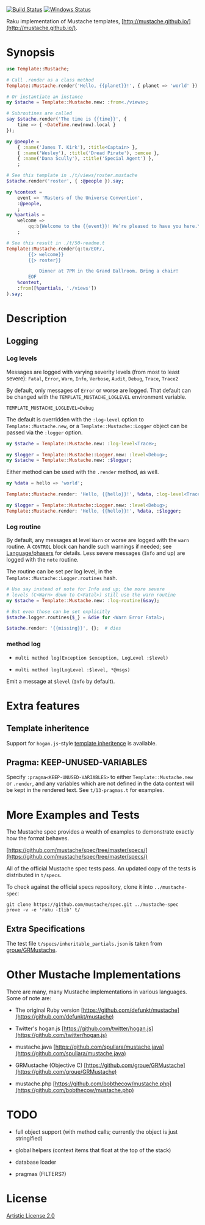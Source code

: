 [![Build Status](https://travis-ci.org/softmoth/raku-Template-Mustache.svg?branch=master)](https://travis-ci.org/softmoth/raku-Template-Mustache) [![Windows Status](https://ci.appveyor.com/api/projects/status/github/softmoth/raku-Template-Mustache?branch=master&passingText=Windows%20-%20OK&failingText=Windows%20-%20FAIL&pendingText=Windows%20-%20pending&svg=true)](https://ci.appveyor.com/project/softmoth/raku-Template-Mustache/branch/master)

Raku implementation of Mustache templates, [http://mustache.github.io/](http://mustache.github.io/).

Synopsis
========

```raku
use Template::Mustache;

# Call .render as a class method
Template::Mustache.render('Hello, {{planet}}!', { planet => 'world' }).say;

# Or instantiate an instance
my $stache = Template::Mustache.new: :from<./views>;

# Subroutines are called
say $stache.render('The time is {{time}}', {
    time => { ~DateTime.new(now).local }
});

my @people =
    { :name('James T. Kirk'), :title<Captain> },
    { :name('Wesley'), :title('Dread Pirate'), :emcee },
    { :name('Dana Scully'), :title('Special Agent') },
    ;

# See this template in ./t/views/roster.mustache
$stache.render('roster', { :@people }).say;

my %context =
    event => 'Masters of the Universe Convention',
    :@people,
    ;
my %partials =
    welcome =>
        qq:b{Welcome to the {{event}}! We’re pleased to have you here.\n\n},
    ;

# See this result in ./t/50-readme.t
Template::Mustache.render(q:to/EOF/,
        {{> welcome}}
        {{> roster}}

            Dinner at 7PM in the Grand Ballroom. Bring a chair!
        EOF
    %context,
    :from([%partials, './views'])
).say;
```

Description
===========

Logging
-------

### Log levels

Messages are logged with varying severity levels (from most to least severe): `Fatal`, `Error`, `Warn`, `Info`, `Verbose`, `Audit`, `Debug`, `Trace`, `Trace2`

By default, only messages of `Error` or worse are logged. That default can be changed with the `TEMPLATE_MUSTACHE_LOGLEVEL` environment variable.

    TEMPLATE_MUSTACHE_LOGLEVEL=Debug

The default is overridden with the `:log-level` option to `Template::Mustache.new`, or a `Template::Mustache::Logger` object can be passed via the `:logger` option.

```raku
my $stache = Template::Mustache.new: :log-level<Trace>;

my $logger = Template::Mustache::Logger.new: :level<Debug>;
my $stache = Template::Mustache.new: :$logger;
```

Either method can be used with the `.render` method, as well.

```raku
my %data = hello => 'world';

Template::Mustache.render: 'Hello, {{hello}}!', %data, :log-level<Trace>;

my $logger = Template::Mustache::Logger.new: :level<Debug>;
Template::Mustache.render: 'Hello, {{hello}}!', %data, :$logger;
```

### Log routine

By default, any messages at level `Warn` or worse are logged with the `warn` routine. A `CONTROL` block can handle such warnings if needed; see [Language/phasers](https://docs.raku.org/language/phasers#CONTROL) for details. Less severe messages (`Info` and up) are logged with the `note` routine.

The routine can be set per log level, in the `Template::Mustache::Logger.routines` hash.

```raku
# Use say instead of note for Info and up; the more severe
# levels (C<Warn> down to C<Fatal>) still use the warn routine
my $stache = Template::Mustache.new: :log-routine(&say);

# But even those can be set explicitly
$stache.logger.routines{$_} = &die for <Warn Error Fatal>;

$stache.render: '{{missing}}', {};  # dies
```

### method log

  * `multi method log(Exception $exception, LogLevel :$level)`

  * `multi method log(LogLevel :$level, *@msgs)`

Emit a message at `$level` (`Info` by default).

Extra features
==============

Template inheritence
--------------------

Support for `hogan.js`-style [template inheritence](https://github.com/groue/GRMustache/blob/master/Guides/template_inheritance.md) is available.

Pragma: KEEP-UNUSED-VARIABLES
-----------------------------

Specify `:pragma<KEEP-UNUSED-VARIABLES>` to either `Template::Mustache.new` or `.render`, and any variables which are not defined in the data context will be kept in the rendered text. See `t/13-pragmas.t` for examples.

More Examples and Tests
=======================

The Mustache spec provides a wealth of examples to demonstrate exactly how the format behaves.

[https://github.com/mustache/spec/tree/master/specs/](https://github.com/mustache/spec/tree/master/specs/)

All of the official Mustache spec tests pass. An updated copy of the tests is distributed in `t/specs`.

To check against the official specs repository, clone it into `../mustache-spec`:

    git clone https://github.com/mustache/spec.git ../mustache-spec
    prove -v -e 'raku -Ilib' t/

Extra Specifications
--------------------

The test file `t/specs/inheritable_partials.json` is taken from [groue/GRMustache](https:/github.com/groue/GRMustache).

Other Mustache Implementations
==============================

There are many, many Mustache implementations in various languages. Some of note are:

  * The original Ruby version [https://github.com/defunkt/mustache](https://github.com/defunkt/mustache)

  * Twitter's hogan.js [https://github.com/twitter/hogan.js](https://github.com/twitter/hogan.js)

  * mustache.java [https://github.com/spullara/mustache.java](https://github.com/spullara/mustache.java)

  * GRMustache (Objective C) [https://github.com/groue/GRMustache](https://github.com/groue/GRMustache)

  * mustache.php [https://github.com/bobthecow/mustache.php](https://github.com/bobthecow/mustache.php)

TODO
====

  * full object support (with method calls; currently the object is just stringified)

  * global helpers (context items that float at the top of the stack)

  * database loader

  * pragmas (FILTERS?)

License
=======

[Artistic License 2.0](http://www.perlfoundation.org/artistic_license_2_0)

